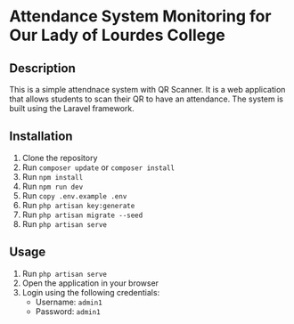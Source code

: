 # Attendance System Monitoring for Our Lady of Lourdes College

## Description

This is a simple attendnace system with QR Scanner. It is a web application that allows students to scan their QR to have an attendance. The system is built using the Laravel framework.

## Installation

1. Clone the repository
2. Run `composer update` or `composer install`
3. Run `npm install`
4. Run `npm run dev`
5. Run `copy .env.example .env`
5. Run `php artisan key:generate`
6. Run `php artisan migrate --seed`
7. Run `php artisan serve`

## Usage

1. Run `php artisan serve`
2. Open the application in your browser
3. Login using the following credentials:
    - Username: `admin1`
    - Password: `admin1`
